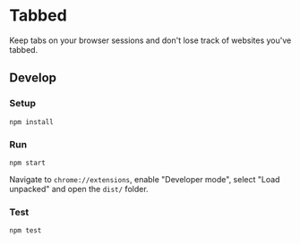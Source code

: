 # Tabbed

Keep tabs on your browser sessions and don't lose track of websites you've tabbed.

## Develop

### Setup

```
npm install
```

### Run

```
npm start
```

Navigate to `chrome://extensions`, enable "Developer mode", select "Load unpacked" and open the `dist/` folder.

### Test

```
npm test
```
